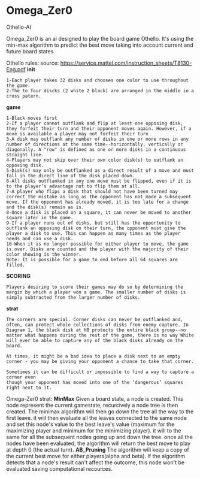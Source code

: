 # Omega_Zer0

 Othello-AI

 Omega_Zer0 is an ai designed to play the board game Othello.
 It's using the min-max algorithm to predict the best move taking into account current and future board states.

Othello rules: 
    source: https://service.mattel.com/instruction_sheets/T8130-Eng.pdf
__init__

    1-Each player takes 32 disks and chooses one color to use throughout the game.
    2-The to four discks (2 white 2 black) are arranged in the middle in a cross patern. 

__game__

    1-Black moves first
    2-If a player cannot outflank and flip at least one opposing disk, they forfeit their turn and their opponent moves again. However, if a move is available a player may not forfeit their turn
    3-A disk may outflank any number of disks in one or more rows in any number of directions at the same time--horizontally, vertically or diagonally. A "row" is defined as one or more disks in a continuous straight line.
    4-Players may not skip over their own color disk(s) to outflank an opposing disk.
    5-Disk(s) may only be outflanked as a direct result of a move and must fall in the direct line of the disk placed down.
    6-All disks outflanked in any one move must be flipped, even if it is to the player’s advantage not to flip them at all.
    7-A player who flips a disk that should not have been turned may correct the mistake as long as the opponent has not made a subsequent move. If the opponent has already moved, it is too late for a change and the disk(s) remain as is.
    8-Once a disk is placed on a square, it can never be moved to another square later in the game.
    9-If a player runs out of disks, but still has the opportunity to outflank an opposing disk on their turn, the opponent must give the player a disk to use. This can happen as many times as the player needs and can use a disk.
    10-When it is no longer possible for either player to move, the game is over. Disks are counted and the player with the majority of their color showing is the winner.
    Note: It is possible for a game to end before all 64 squares are filled.

__SCORING__

    Players desiring to score their games may do so by determining the margin by which a player won a game. The smaller number of disks is simply subtracted from the larger number of disks.

__strat__

    The corners are special. Corner disks can never be outflanked and, often, can protect whole collections of disks from enemy capture. In Diagram 1, the black disk at H8 protects the entire black group--no matter what happens during the rest of the game, there is no way White will ever be able to capture any of the black disks already on the board.

    At times, it might be a bad idea to place a disk next to an empty corner - you may be giving your opponent a chance to take that corner.

    Sometimes it can be difficult or impossible to find a way to capture a corner even
    though your opponent has moved into one of the ‘dangerous’ squares right next to it.


Omega-Zer0 strat: 
__MinMax__
    Given a board state, a node is created. This node represent the current gamestate, recurcively a node tree is then created. The minimax algorithm will then go down the tree all the way to the first leave. it will then evaluate all the leaves connected to the same node and set this node's value to the best leave's value (maximum for the maximizing player and minimum for the minimizing player). it will to the same for all the subsequent nodes going up and down the tree. 
    once all the nodes have been evaluated, the algorithm will return the best move to play at depth 0 (the actual turn).
__AB_Pruning__
    The algorithm will keep a copy of the current best move for either players(alpha and beta). If the algorithm detects that a node's result can't affect the outcome, this node won't be evaluated saving computational recources. 



